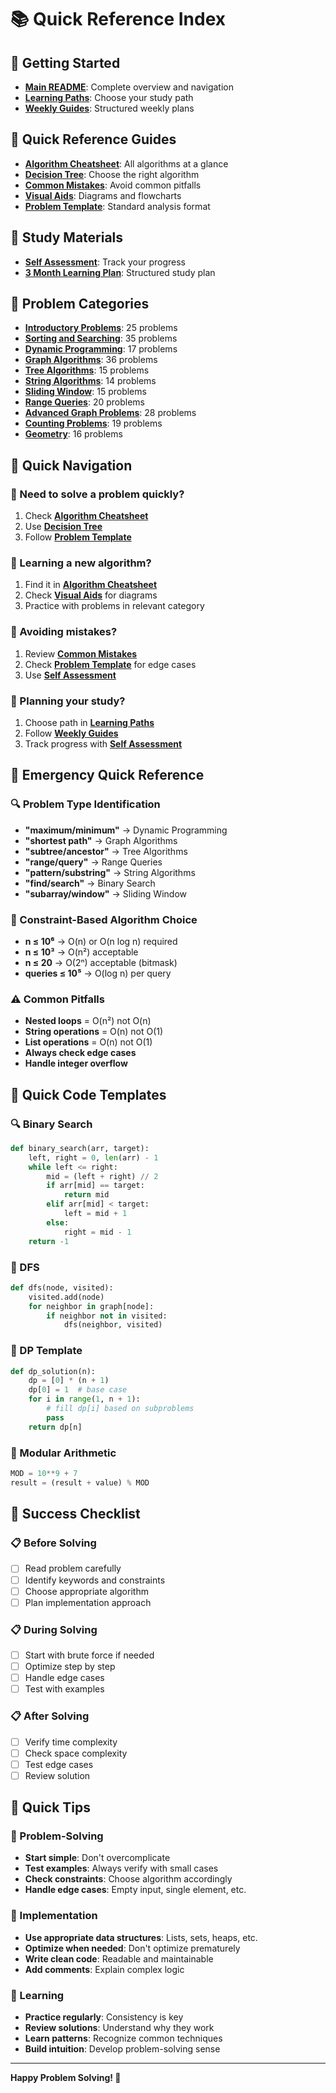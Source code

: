 # 📚 Quick Reference Index

## 🚀 Getting Started
- **[Main README](../README.md)**: Complete overview and navigation
- **[Learning Paths](../study_materials/learning_paths.md)**: Choose your study path
- **[Weekly Guides](../study_materials/weekly_guides.md)**: Structured weekly plans

## 🎯 Quick Reference Guides
- **[Algorithm Cheatsheet](algorithm_cheatsheet.md)**: All algorithms at a glance
- **[Decision Tree](decision_tree.md)**: Choose the right algorithm
- **[Common Mistakes](common_mistakes.md)**: Avoid common pitfalls
- **[Visual Aids](visual_aids.md)**: Diagrams and flowcharts
- **[Problem Template](problem_template.md)**: Standard analysis format

## 📖 Study Materials
- **[Self Assessment](../study_materials/self_assessment.md)**: Track your progress
- **[3 Month Learning Plan](../3_month_learning_plan.md)**: Structured study plan

## 🎯 Problem Categories
- **[Introductory Problems](../introductory_problems/)**: 25 problems
- **[Sorting and Searching](../sorting_and_searching/)**: 35 problems
- **[Dynamic Programming](../dynamic_programming/)**: 17 problems
- **[Graph Algorithms](../graph_algorithms/)**: 36 problems
- **[Tree Algorithms](../tree_algorithms/)**: 15 problems
- **[String Algorithms](../string_algorithms/)**: 14 problems
- **[Sliding Window](../sliding_window/)**: 15 problems
- **[Range Queries](../range_queries/)**: 20 problems
- **[Advanced Graph Problems](../advanced_graph_problems/)**: 28 problems
- **[Counting Problems](../counting_problems/)**: 19 problems
- **[Geometry](../geometry/)**: 16 problems

## 🎯 Quick Navigation

### 🚀 Need to solve a problem quickly?
1. Check **[Algorithm Cheatsheet](algorithm_cheatsheet.md)**
2. Use **[Decision Tree](decision_tree.md)**
3. Follow **[Problem Template](problem_template.md)**

### 🚀 Learning a new algorithm?
1. Find it in **[Algorithm Cheatsheet](algorithm_cheatsheet.md)**
2. Check **[Visual Aids](visual_aids.md)** for diagrams
3. Practice with problems in relevant category

### 🚀 Avoiding mistakes?
1. Review **[Common Mistakes](common_mistakes.md)**
2. Check **[Problem Template](problem_template.md)** for edge cases
3. Use **[Self Assessment](../study_materials/self_assessment.md)**

### 🚀 Planning your study?
1. Choose path in **[Learning Paths](../study_materials/learning_paths.md)**
2. Follow **[Weekly Guides](../study_materials/weekly_guides.md)**
3. Track progress with **[Self Assessment](../study_materials/self_assessment.md)**

## 🎯 Emergency Quick Reference

### 🔍 Problem Type Identification
- **"maximum/minimum"** → Dynamic Programming
- **"shortest path"** → Graph Algorithms
- **"subtree/ancestor"** → Tree Algorithms
- **"range/query"** → Range Queries
- **"pattern/substring"** → String Algorithms
- **"find/search"** → Binary Search
- **"subarray/window"** → Sliding Window

### 📏 Constraint-Based Algorithm Choice
- **n ≤ 10⁶** → O(n) or O(n log n) required
- **n ≤ 10³** → O(n²) acceptable
- **n ≤ 20** → O(2ⁿ) acceptable (bitmask)
- **queries ≤ 10⁵** → O(log n) per query

### ⚠️ Common Pitfalls
- **Nested loops** = O(n²) not O(n)
- **String operations** = O(n) not O(1)
- **List operations** = O(n) not O(1)
- **Always check edge cases**
- **Handle integer overflow**

## 🎯 Quick Code Templates

### 🔍 Binary Search
```python
def binary_search(arr, target):
    left, right = 0, len(arr) - 1
    while left <= right:
        mid = (left + right) // 2
        if arr[mid] == target:
            return mid
        elif arr[mid] < target:
            left = mid + 1
        else:
            right = mid - 1
    return -1
```

### 🌊 DFS
```python
def dfs(node, visited):
    visited.add(node)
    for neighbor in graph[node]:
        if neighbor not in visited:
            dfs(neighbor, visited)
```

### 🎯 DP Template
```python
def dp_solution(n):
    dp = [0] * (n + 1)
    dp[0] = 1  # base case
    for i in range(1, n + 1):
        # fill dp[i] based on subproblems
        pass
    return dp[n]
```

### 🔢 Modular Arithmetic
```python
MOD = 10**9 + 7
result = (result + value) % MOD
```

## 🎯 Success Checklist

### 📋 Before Solving
- [ ] Read problem carefully
- [ ] Identify keywords and constraints
- [ ] Choose appropriate algorithm
- [ ] Plan implementation approach

### 📋 During Solving
- [ ] Start with brute force if needed
- [ ] Optimize step by step
- [ ] Handle edge cases
- [ ] Test with examples

### 📋 After Solving
- [ ] Verify time complexity
- [ ] Check space complexity
- [ ] Test edge cases
- [ ] Review solution

## 🚀 Quick Tips

### 🎯 Problem-Solving
- **Start simple**: Don't overcomplicate
- **Test examples**: Always verify with small cases
- **Check constraints**: Choose algorithm accordingly
- **Handle edge cases**: Empty input, single element, etc.

### 🎯 Implementation
- **Use appropriate data structures**: Lists, sets, heaps, etc.
- **Optimize when needed**: Don't optimize prematurely
- **Write clean code**: Readable and maintainable
- **Add comments**: Explain complex logic

### 🎯 Learning
- **Practice regularly**: Consistency is key
- **Review solutions**: Understand why they work
- **Learn patterns**: Recognize common techniques
- **Build intuition**: Develop problem-solving sense

---

**Happy Problem Solving! 🚀**
